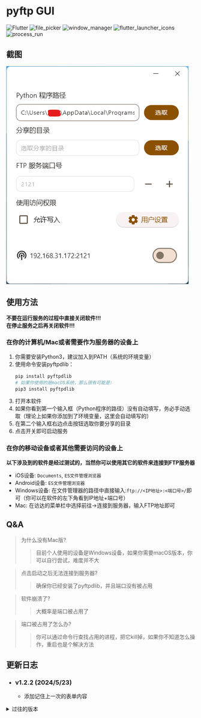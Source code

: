 # pyftp GUI

![Flutter](https://img.shields.io/badge/Flutter-3.19-blue?logo=Flutter)
![file_picker](https://img.shields.io/badge/file_picker-8.0.3-green)
![window_manager](https://img.shields.io/badge/window_manager-0.3.8-pink)
![flutter_launcher_icons](https://img.shields.io/badge/flutter_launcher_icons-0.13.1-yellow)
![process_run](https://img.shields.io/badge/flutter_launcher_icons-0.14.2-purple)

## 截图

![截图](assets/demo.png)

## 使用方法

**不要在运行服务的过程中直接关闭软件!!!**  
**在停止服务之后再关闭软件!!!**

### 在你的计算机/Mac或者需要作为服务器的设备上

1. 你需要安装Python3，建议加入到PATH（系统的环境变量）
2. 使用命令安装pyftpdlib：
    ```bash
    pip install pyftpdlib
    # 如果你使用的是macOS系统，那么很有可能是:
    pip3 install pyftpdlib
    ```
3. 打开本软件
4. 如果你看到第一个输入框（Python程序的路径）没有自动填写，务必手动选取（理论上如果你添加到了环境变量，这里会自动填写的）
5. 在第二个输入框右边点击按钮选取你要分享的目录
6. 点击开关即可启动服务

### 在你的移动设备或者其他需要访问的设备上

**以下涉及到的软件是经过测试的，当然你可以使用其它的软件来连接到FTP服务器**

- iOS设备: `Documents`, `ES文件管理浏览器`
- Android设备: `ES文件管理浏览器`
- Windows设备: 在文件管理器的路径中直接输入:`ftp://<IP地址>:<端口号>/`即可（你可以在软件的左下角看到IP地址+端口号）
- Mac: 在访达的菜单栏中选择前往->连接到服务器，输入FTP地址即可

## Q&A

> 为什么没有Mac版?
>> 目前个人使用的设备是Windows设备，如果你需要macOS版本，你可以自行尝试，难度并不大

> 点击启动之后无法连接到服务器?
>> 确保你已经安装了pyftpdlib，并且端口没有被占用

> 软件崩溃了?
>> 大概率是端口被占用了

> 端口被占用了怎么办?
>> 你可以通过命令行查找占用的进程，把它kill掉，如果你不知道怎么操作，重启也是个解决方法

## 更新日志

- ### v1.2.2 (2024/5/23)
  - 添加记住上一次的表单内容

<details>
<summary>过往的版本</summary>

- ### v1.2.1 (2024/5/17)
  - 添加在没有停止运行关闭窗口的提示

- ### v1.2.0 (2024/5/15)
  - 添加允许写入权限
  - 添加通过用户名和密码访问
  - 修复运行中修改表单的问题

- ### v1.1.0 (2024/5/14)
  - 更新到Flutter 3.19
  - 现在可以自动获取Python程序路径了

- ### v1.0.1
  - 第一个正式版本

</details>